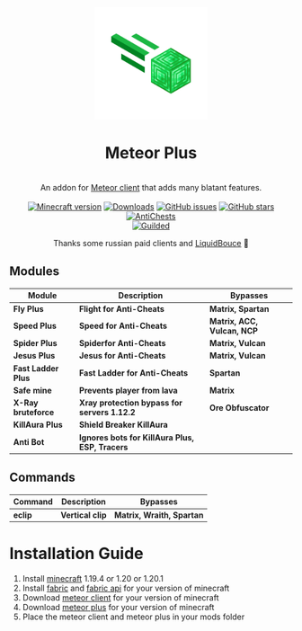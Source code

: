 
<div align="center">
	<img src="src/main/resources/assets/plus/logo.png" alt="meteor-plus" width="200px"/>
	<h1>Meteor Plus</h1>
	<br>
		An addon for <a href="https://github.com/MeteorDevelopment/meteor-client">Meteor client</a> that adds many blatant features.
	<br>
	<br>
	<a href="https://www.minecraft.net/"><img src="https://img.shields.io/badge/minecraft%20version-1.20.1-brightgreen" alt="Minecraft version"/></a>
	<a href="https://github.com/Nekiplay/MeteorPlus/releases"><img src="https://img.shields.io/github/downloads/Nekiplay/MeteorPlus/total" alt="Downloads"/></a>
	<a href="https://GitHub.com/Nekiplay/MeteorPlus/issues/"><img src="https://img.shields.io/github/issues/Nekiplay/MeteorPlus" alt="GitHub issues"/></a>
	<a href="https://github.com/Nekiplay/MeteorPlus/stargazers"><img src="https://badgen.net/github/stars/Nekiplay/MeteorPlus" alt="GitHub stars"/></a>
	<br>
	<a href="https://github.com/Nekiplay/MeteorPlus/blob/main/ac-tests.md"><img src="https://img.shields.io/badge/anticheats-aac%2C%20spartan%2C%20vulcan%2C%20matrix%2C%20wraith%2C%20ncp%2C%20verus%2C%20cerberus%2C%20taka%2C%20fiona-brightgreen" alt="AntiChests" /></a>
	<br>
	<a href="https://www.guilded.gg/i/27dAlJKk"><img src="https://img.shields.io/badge/suport/help-guilded-brightgreen" alt="Guilded"/></a>
	<br>
	<p>Thanks some russian paid clients and <a href="https://github.com/CCBlueX/LiquidBounce">LiquidBouce</a> 🤫</p>
</div>

## Modules
| Module | Description                                      | Bypasses                     |
|--|--------------------------------------------------|------------------------------|
| **Fly Plus** | **Flight for Anti-Cheats** | **Matrix, Spartan**          |
| **Speed Plus** | **Speed for Anti-Cheats** | **Matrix, ACC, Vulcan, NCP** |
| **Spider Plus** | **Spiderfor Anti-Cheats** | **Matrix, Vulcan**           |
| **Jesus Plus** | **Jesus for Anti-Cheats** | **Matrix, Vulcan**           |
| **Fast Ladder Plus** | **Fast Ladder for Anti-Cheats** | **Spartan**                  |
| **Safe mine** | **Prevents player from lava** | **Matrix**                   |
| **X-Ray bruteforce** | **Xray protection bypass for servers 1.12.2**    | **Ore Obfuscator**           |
| **KillAura Plus** | **Shield Breaker KillAura** |                              |
| **Anti Bot** | **Ignores bots for KillAura Plus, ESP, Tracers** |                              |

## Commands
| Command | Description | Bypasses             |
|--|--|----------------------|
| **eclip** | **Vertical clip** | **Matrix, Wraith, Spartan** |

# Installation Guide
1. Install [minecraft](https://www.minecraft.net) 1.19.4 or 1.20 or 1.20.1
2. Install [fabric](https://fabricmc.net) and [fabric api](https://www.curseforge.com/minecraft/mc-mods/fabric-api) for your version of minecraft
3. Download [meteor client](https://meteorclient.com) for your version of minecraft
4. Download [meteor plus](https://github.com/Nekiplay/MeteorPlus/releases) for your version of minecraft
5. Place the meteor client and meteor plus in your mods folder

